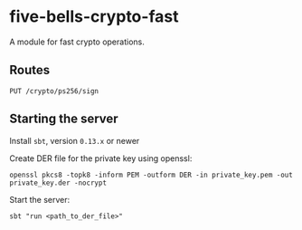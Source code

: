 # five-bells-crypto-fast

A module for fast crypto operations. 

## Routes

`PUT /crypto/ps256/sign`

## Starting the server

Install `sbt`, version `0.13.x` or newer

Create DER file for the private key using openssl:

`openssl pkcs8 -topk8 -inform PEM -outform DER -in private_key.pem -out private_key.der -nocrypt`

Start the server:

`sbt "run <path_to_der_file>"`